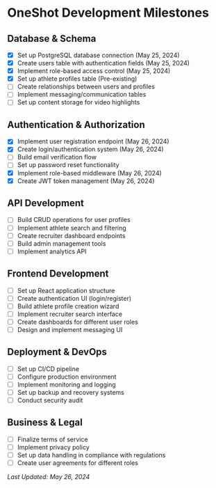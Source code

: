 # OneShot Development Milestones

## Database & Schema
- [x] Set up PostgreSQL database connection (May 25, 2024)
- [x] Create users table with authentication fields (May 25, 2024)
- [x] Implement role-based access control (May 25, 2024)
- [x] Set up athlete profiles table (Pre-existing)
- [ ] Create relationships between users and profiles
- [ ] Implement messaging/communication tables
- [ ] Set up content storage for video highlights

## Authentication & Authorization
- [x] Implement user registration endpoint (May 26, 2024)
- [x] Create login/authentication system (May 26, 2024)
- [ ] Build email verification flow
- [ ] Set up password reset functionality
- [x] Implement role-based middleware (May 26, 2024)
- [x] Create JWT token management (May 26, 2024)

## API Development
- [ ] Build CRUD operations for user profiles
- [ ] Implement athlete search and filtering
- [ ] Create recruiter dashboard endpoints
- [ ] Build admin management tools
- [ ] Implement analytics API

## Frontend Development
- [ ] Set up React application structure
- [ ] Create authentication UI (login/register)
- [ ] Build athlete profile creation wizard
- [ ] Implement recruiter search interface
- [ ] Create dashboards for different user roles
- [ ] Design and implement messaging UI

## Deployment & DevOps
- [ ] Set up CI/CD pipeline
- [ ] Configure production environment
- [ ] Implement monitoring and logging
- [ ] Set up backup and recovery systems
- [ ] Conduct security audit

## Business & Legal
- [ ] Finalize terms of service
- [ ] Implement privacy policy
- [ ] Set up data handling in compliance with regulations
- [ ] Create user agreements for different roles

*Last Updated: May 26, 2024* 